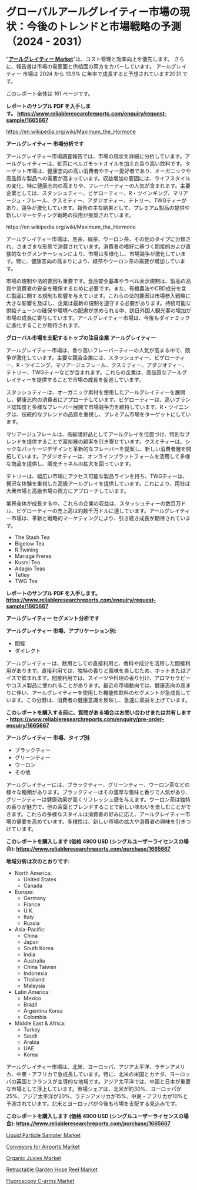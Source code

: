 <p><h1>グローバルアールグレイティー市場の現状：今後のトレンドと市場戦略の予測（2024 - 2031）</h1></p><p>&ldquo;<strong><a href="https://www.reliableresearchreports.com/earl-grey-tea-r1665667?utm_campaign=107&utm_medium=9&utm_source=Github&utm_content=ia&utm_term=25092024&utm_id=earl-grey-tea">アールグレイティー Market</a></strong>&rdquo;は、コスト管理と効率向上を優先します。 さらに、報告書は市場の需要面と供給面の両方をカバーしています。 アールグレイティー 市場は 2024 から 13.9% に年率で成長すると予想されています2031 です。</p>
<p>このレポート全体は 161 ページです。</p>
<p><strong>レポートのサンプル PDF を入手します。&nbsp;<a href="https://www.reliableresearchreports.com/enquiry/request-sample/1665667?utm_campaign=107&utm_medium=9&utm_source=Github&utm_content=ia&utm_term=25092024&utm_id=earl-grey-tea">https://www.reliableresearchreports.com/enquiry/request-sample/1665667</a></strong></p>
<p><a href="https://en.wikipedia.org/wiki/Maximum_the_Hormone?utm_campaign=107&utm_medium=9&utm_source=Github&utm_content=ia&utm_term=25092024&utm_id=earl-grey-tea">https://en.wikipedia.org/wiki/Maximum_the_Hormone</a></p>
<p><strong>アールグレイティー 市場分析です</strong></p>
<p><p>アールグレイティー市場調査報告では、市場の現状を詳細に分析しています。アールグレイティーは、紅茶にベルガモットオイルを加えた香り高い飲料です。ターゲット市場は、健康志向の高い消費者やティー愛好者であり、オーガニックや高品質な製品への需要が高まっています。収益増加の要因には、ライフスタイルの変化、特に健康志向の高まりや、フレーバーティーの人気が含まれます。主要企業としては、スタッシュティー、ビゲローティー、R・ツインギング、マリアージュ・フレール、クスミティー、アダジオティー、テトリー、TWGティーがあり、競争が激化しています。報告の主な結果として、プレミアム製品の提供や新しいマーケティング戦略の採用が推奨されています。</p></p>
<p>https://en.wikipedia.org/wiki/Maximum_the_Hormone</p>
<p><p>アールグレイティー市場は、黒茶、緑茶、ウーロン茶、その他のタイプに分類され、さまざまな形態で消費されています。消費者の嗜好に基づく間接的および直接的なセグメンテーションにより、市場は多様化し、市場競争が激化しています。特に、健康志向の高まりにより、緑茶やウーロン茶の需要が増加しています。</p><p>市場の規制や法的要因も重要です。食品安全基準やラベル表示規制は、製品の品質や消費者の安全を確保するために必要です。また、有機農法やCBD成分を含む製品に関する規制も影響を与えています。これらの法的要因は市場参入戦略に大きな影響を及ぼし、企業は最新の規制を遵守する必要があります。持続可能な供給チェーンの確保や環境への配慮が求められる中、訪日外国人観光客の増加が市場の成長に寄与しています。アールグレイティー市場は、今後もダイナミックに進化することが期待されます。</p></p>
<p><strong>グローバル市場を支配するトップの注目企業 アールグレイティー</strong></p>
<p><p>アールグレイティー市場は、香り高いフレーバーティーの人気が高まる中で、競争が激化しています。主要な競合企業には、スタッシュティー、ビゲローティー、R・ツイニング、マリアージュフレール、クスミティー、アダジオティー、テトリー、TWGティーなどが含まれます。これらの企業は、高品質なアールグレイティーを提供することで市場の成長を促進しています。</p><p>スタッシュティーは、オーガニック素材を使用したアールグレイティーを展開し、健康志向の消費者にアプローチしています。ビゲローティーは、高いブランド認知度と多様なフレーバー展開で市場競争力を維持しています。R・ツイニングは、伝統的なブレンドの品質を重視し、プレミアム市場をターゲットにしています。</p><p>マリアージュフレールは、高級嗜好品としてアールグレイを位置づけ、特別なブレンドを提供することで富裕層の顧客を引き寄せています。クスミティーは、シックなパッケージデザインと革新的なフレーバーを提案し、新しい消費者層を開拓しています。アダジオティーは、オンラインプラットフォームを活用して多様な商品を提供し、販売チャネルの拡大を図っています。</p><p>テトリーは、幅広い市場にアクセス可能な製品ラインを持ち、TWGティーは、贅沢な体験を重視した高級アールグレイを提供しています。これにより、両社は大衆市場と高級市場の両方にアプローチしています。</p><p>業界全体が成長する中、これらの企業の収益は、スタッシュティーの数百万ドル、ビゲローティーの売上高は約数千万ドルに達しています。アールグレイティー市場は、革新と戦略的マーケティングにより、引き続き成長が期待されています。</p></p>
<p><ul><li>The Stash Tea</li><li>Bigelow Tea</li><li>R.Twining</li><li>Mariage Freres</li><li>Kusmi Tea</li><li>Adagio Teas</li><li>Tetley</li><li>TWG Tea</li></ul></p>
<p><strong>レポートのサンプル PDF を入手します。 <a href="https://www.reliableresearchreports.com/enquiry/request-sample/1665667?utm_campaign=107&utm_medium=9&utm_source=Github&utm_content=ia&utm_term=25092024&utm_id=earl-grey-tea">https://www.reliableresearchreports.com/enquiry/request-sample/1665667</a></strong></p>
<p><strong>アールグレイティー セグメント分析です</strong></p>
<p><strong>アールグレイティー 市場、アプリケーション別:</strong></p>
<p><ul><li>間接</li><li>ダイレクト</li></ul></p>
<p><p>アールグレイティーは、飲用としての直接利用と、香料や成分を活用した間接利用があります。直接利用では、独特の香りと風味を楽しむため、ホットまたはアイスで飲まれます。間接利用では、スイーツや料理の香り付け、アロマセラピーやコスメ製品に使われることがあります。最近の市場動向では、健康志向の高まりに伴い、アールグレイティーを使用した機能性飲料のセグメントが急成長しています。この分野は、消費者の健康意識を反映し、急速に収益を上げています。</p></p>
<p><strong>このレポートを購入する前に、質問がある場合はお問い合わせまたは共有します - <a href="https://www.reliableresearchreports.com/enquiry/pre-order-enquiry/1665667?utm_campaign=107&utm_medium=9&utm_source=Github&utm_content=ia&utm_term=25092024&utm_id=earl-grey-tea">https://www.reliableresearchreports.com/enquiry/pre-order-enquiry/1665667</a></strong></p>
<p><strong>アールグレイティー 市場、タイプ別:</strong></p>
<p><ul><li>ブラックティー</li><li>グリーンティー</li><li>ウーロン</li><li>その他</li></ul></p>
<p><p>アールグレイティーには、ブラックティー、グリーンティー、ウーロン茶などの様々な種類があります。ブラックティーはその濃厚な風味と香りで人気があり、グリーンティーは健康効果が高くリフレッシュ感を与えます。ウーロン茶は独特の香りが魅力で、他の茶葉とブレンドすることで新しい味わいを楽しむことができます。これらの多様なスタイルは消費者の好みに応え、アールグレイティー市場の需要を高めています。多様性は、新しい市場の拡大や消費者の興味を引きつけています。</p></p>
<p><strong>このレポートを購入します (価格 4900 USD (シングルユーザーライセンスの場合): <a href="https://www.reliableresearchreports.com/purchase/1665667?utm_campaign=107&utm_medium=9&utm_source=Github&utm_content=ia&utm_term=25092024&utm_id=earl-grey-tea">https://www.reliableresearchreports.com/purchase/1665667</a></strong></p>
<p><strong>地域分析は次のとおりです:</strong></p>
<p><ul>
    <li>
        North America:
        <ul>
            <li>United States</li>
            <li>Canada</li>
        </ul>
    </li>
    <li>
        Europe:
        <ul>
            <li>Germany</li>
            <li>France</li>
            <li>U.K.</li>
            <li>Italy</li>
            <li>Russia</li>
        </ul>
    </li>
    <li>
        Asia-Pacific:
        <ul>
            <li>China</li>
            <li>Japan</li>
            <li>South Korea</li>
            <li>India</li>
            <li>Australia</li>
            <li>China Taiwan</li>
            <li>Indonesia</li>
            <li>Thailand</li>
            <li>Malaysia</li>
        </ul>
    </li>
    <li>
        Latin America:
        <ul>
            <li>Mexico</li>
            <li>Brazil</li>
            <li>Argentina Korea</li>
            <li>Colombia</li>
        </ul>
    </li>
    <li>
        Middle East & Africa:
        <ul>
            <li>Turkey</li>
            <li>Saudi</li>
            <li>Arabia</li>
            <li>UAE</li>
            <li>Korea</li>
        </ul>
    </li>
    </ul></p>
<p><p>アールグレイティー市場は、北米、ヨーロッパ、アジア太平洋、ラテンアメリカ、中東・アフリカで急成長しています。特に、北米の米国とカナダ、ヨーロッパの英国とフランスが主導的な地域です。アジア太平洋では、中国と日本が重要な市場として浮上しています。市場シェアは、北米が約30%、ヨーロッパが25%、アジア太平洋が20%、ラテンアメリカが15%、中東・アフリカが10%と予測されています。北米とヨーロッパが今後も市場を支配する見込みです。</p></p>
<p><strong>このレポートを購入します (価格 4900 USD (シングルユーザーライセンスの場合): <a href="https://www.reliableresearchreports.com/purchase/1665667?utm_campaign=107&utm_medium=9&utm_source=Github&utm_content=ia&utm_term=25092024&utm_id=earl-grey-tea">https://www.reliableresearchreports.com/purchase/1665667</a></strong></p>
<p><p><a href="https://github.com/joannesouthgate/Market-Research-Report-List-5/blob/main/liquid-particle-sampler-market.md?utm_campaign=107&utm_medium=9&utm_source=Github&utm_content=ia&utm_term=25092024&utm_id=earl-grey-tea">Liquid Particle Sampler Market</a></p><p><a href="https://github.com/SamiaHussain82/Market-Research-Report-List-1/blob/main/conveyors-for-airports-market.md?utm_campaign=107&utm_medium=9&utm_source=Github&utm_content=ia&utm_term=25092024&utm_id=earl-grey-tea">Conveyors for Airports Market</a></p><p><a href="https://www.linkedin.com/pulse/market-trends-global-organic-juices-forecast-analysis-5mlke?trackingId=6hwch0jhRLioov%2F%2Fmrj3xw%3D%3D&utm_campaign=107&utm_medium=9&utm_source=Github&utm_content=ia&utm_term=25092024&utm_id=earl-grey-tea">Organic Juices Market</a></p><p><a href="https://issuu.com/reportprime-2/docs/retractable-garden-hose-reel-market_1048cd73978bc0?utm_campaign=107&utm_medium=9&utm_source=Github&utm_content=ia&utm_term=25092024&utm_id=earl-grey-tea">Retractable Garden Hose Reel Market</a></p><p><a href="https://medium.com/@mariawashington76/fluoroscopy-c-arms-market-share-size-trends-industry-analysis-report-by-type-by-end-use-b6075ad8b647?postPublishedType=repub&utm_campaign=107&utm_medium=9&utm_source=Github&utm_content=ia&utm_term=25092024&utm_id=earl-grey-tea">Fluoroscopy C-arms Market</a></p></p>
